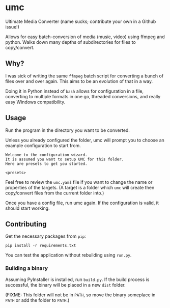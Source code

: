 # umc
Ultimate Media Converter (name sucks; contribute your own in a Github issue!)

Allows for easy batch-conversion of media (music, video) using ffmpeg and python. Walks down many depths of subdirectories for files to copy/convert.

## Why?
I was sick of writing the same `ffmpeg` batch script for converting a bunch of files over and over again. This aims to be an evolution of that in a way.
 
Doing it in Python instead of `bash` allows for configuration in a file, converting to multiple formats in one go, threaded conversions, and really easy Windows compatibility.

## Usage
Run the program in the directory you want to be converted.

Unless you already configured the folder, umc will prompt you to choose an example configuration to start from.
```
Welcome to the configuration wizard.
It is assumed you want to setup UMC for this folder.
Here are presets to get you started.

<presets>
```
Feel free to review the `umc.yaml` file if you want to change the name or properties of the targets. (A target is a folder which `umc` will create then copy/convert files from the current folder into.)

Once you have a config file, run umc again. If the configuration is valid, it should start working.

## Contributing
Get the necessary packages from `pip`:
```
pip install -r requirements.txt
```
You can test the application without rebuilding using `run.py`.

### Building a binary
Assuming PyInstaller is installed, run `build.py`. If the build process is successful, the binary will be placed in a new `dist` folder.

(FIXME: This folder will not be in `PATH`, so move the binary someplace in `PATH` or add the folder to `PATH`.)